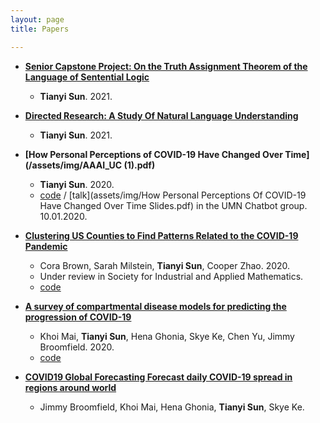 ```yaml
---
layout: page
title: Papers

---
```

* **[Senior Capstone Project: On the Truth Assignment Theorem of the Language of Sentential Logic](/assets/img/seniorcapstoneproject.pdf)**
  * **Tianyi Sun**. 2021.


* **[Directed Research: A Study Of Natural Language Understanding](/assets/img/directedresearch20fall.pdf)**
  * **Tianyi Sun**. 2021.

* **[How Personal Perceptions of COVID-19 Have Changed Over Time](/assets/img/AAAI_UC (1).pdf)** 
  * **Tianyi Sun**. 2020.
  * [code](https://github.com/TianyiSun00234/aaai-How-Personal-Perceptions-of-COVID-19-Have-Changed-Over-Time) / [talk](assets/img/How Personal Perceptions Of COVID-19 Have Changed Over Time Slides.pdf) in the UMN Chatbot group. 10.01.2020. 

* **[Clustering US Counties to Find Patterns Related to the COVID-19 Pandemic](assets/img/Clustering_write_up.pdf)** 
  * Cora Brown, Sarah Milstein, **Tianyi Sun**, Cooper Zhao. 2020.
  * Under review in Society for Industrial and Applied Mathematics. 
  * [code](https://github.com/TianyiSun00234/Clustering-Project/blob/main/clustering.ipynb)
  
* **[A survey of compartmental disease models for predicting the progression of COVID-19]()**
  * Khoi Mai, **Tianyi Sun**, Hena Ghonia, Skye Ke, Chen Yu, Jimmy Broomfield. 2020.
  * [code](https://github.com/TianyiSun00234/fda)

* **[COVID19 Global Forecasting Forecast daily COVID-19 spread in regions around world](https://github.com/TianyiSun00234/covid19)**
  * Jimmy Broomfield, Khoi Mai, Hena Ghonia, **Tianyi Sun**, Skye Ke.
